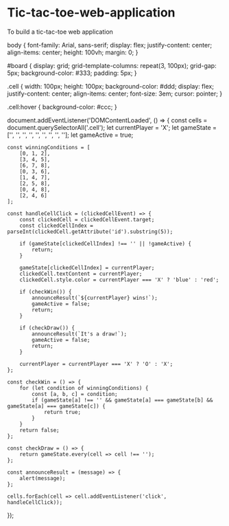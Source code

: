 # Tic-tac-toe-web-application
To build a tic-tac-toe web application
<!DOCTYPE html>
<html lang="en">
<head>
    <meta charset="UTF-8">
    <meta name="viewport" content="width=device-width, initial-scale=1.0">
    <title>Tic Tac Toe</title>
    <link rel="stylesheet" href="styles.css">
</head>
<body>
    <div id="board">
        <div class="cell" id="cell-0"></div>
        <div class="cell" id="cell-1"></div>
        <div class="cell" id="cell-2"></div>
        <div class="cell" id="cell-3"></div>
        <div class="cell" id="cell-4"></div>
        <div class="cell" id="cell-5"></div>
        <div class="cell" id="cell-6"></div>
        <div class="cell" id="cell-7"></div>
        <div class="cell" id="cell-8"></div>
    </div>
    <script src="script.js"></script>
</body>
</html>

body {
    font-family: Arial, sans-serif;
    display: flex;
    justify-content: center;
    align-items: center;
    height: 100vh;
    margin: 0;
}

#board {
    display: grid;
    grid-template-columns: repeat(3, 100px);
    grid-gap: 5px;
    background-color: #333;
    padding: 5px;
}

.cell {
    width: 100px;
    height: 100px;
    background-color: #ddd;
    display: flex;
    justify-content: center;
    align-items: center;
    font-size: 3em;
    cursor: pointer;
}

.cell:hover {
    background-color: #ccc;
}

document.addEventListener('DOMContentLoaded', () => {
    const cells = document.querySelectorAll('.cell');
    let currentPlayer = 'X';
    let gameState = ['', '', '', '', '', '', '', '', ''];
    let gameActive = true;

    const winningConditions = [
        [0, 1, 2],
        [3, 4, 5],
        [6, 7, 8],
        [0, 3, 6],
        [1, 4, 7],
        [2, 5, 8],
        [0, 4, 8],
        [2, 4, 6]
    ];

    const handleCellClick = (clickedCellEvent) => {
        const clickedCell = clickedCellEvent.target;
        const clickedCellIndex = parseInt(clickedCell.getAttribute('id').substring(5));

        if (gameState[clickedCellIndex] !== '' || !gameActive) {
            return;
        }

        gameState[clickedCellIndex] = currentPlayer;
        clickedCell.textContent = currentPlayer;
        clickedCell.style.color = currentPlayer === 'X' ? 'blue' : 'red';

        if (checkWin()) {
            announceResult(`${currentPlayer} wins!`);
            gameActive = false;
            return;
        }

        if (checkDraw()) {
            announceResult(`It's a draw!`);
            gameActive = false;
            return;
        }

        currentPlayer = currentPlayer === 'X' ? 'O' : 'X';
    };

    const checkWin = () => {
        for (let condition of winningConditions) {
            const [a, b, c] = condition;
            if (gameState[a] !== '' && gameState[a] === gameState[b] && gameState[a] === gameState[c]) {
                return true;
            }
        }
        return false;
    };

    const checkDraw = () => {
        return gameState.every(cell => cell !== '');
    };

    const announceResult = (message) => {
        alert(message);
    };

    cells.forEach(cell => cell.addEventListener('click', handleCellClick));
});
